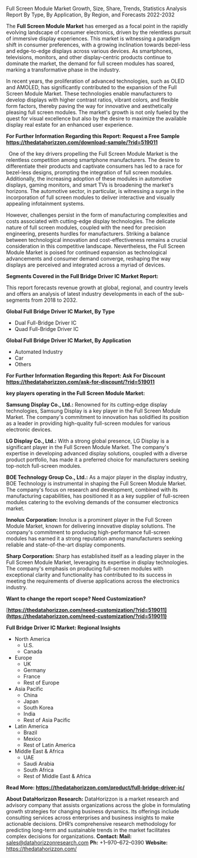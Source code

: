 ﻿Full Screen Module Market Growth, Size, Share, Trends, Statistics Analysis Report By Type, By Application, By Region, and Forecasts 2022-2032

The **Full Screen Module Market** has emerged as a focal point in the rapidly evolving landscape of consumer electronics, driven by the relentless pursuit of immersive display experiences. This market is witnessing a paradigm shift in consumer preferences, with a growing inclination towards bezel-less and edge-to-edge displays across various devices. As smartphones, televisions, monitors, and other display-centric products continue to dominate the market, the demand for full screen modules has soared, marking a transformative phase in the industry.

In recent years, the proliferation of advanced technologies, such as OLED and AMOLED, has significantly contributed to the expansion of the Full Screen Module Market. These technologies enable manufacturers to develop displays with higher contrast ratios, vibrant colors, and flexible form factors, thereby paving the way for innovative and aesthetically pleasing full screen modules. The market's growth is not only fueled by the quest for visual excellence but also by the desire to maximize the available display real estate for an enhanced user experience.

**For Further Information Regarding this Report: Request a Free Sample <https://thedatahorizzon.com/download-sample/?rid=519011>** 

` `One of the key drivers propelling the Full Screen Module Market is the relentless competition among smartphone manufacturers. The desire to differentiate their products and captivate consumers has led to a race for bezel-less designs, prompting the integration of full screen modules. Additionally, the increasing adoption of these modules in automotive displays, gaming monitors, and smart TVs is broadening the market's horizons. The automotive sector, in particular, is witnessing a surge in the incorporation of full screen modules to deliver interactive and visually appealing infotainment systems.

However, challenges persist in the form of manufacturing complexities and costs associated with cutting-edge display technologies. The delicate nature of full screen modules, coupled with the need for precision engineering, presents hurdles for manufacturers. Striking a balance between technological innovation and cost-effectiveness remains a crucial consideration in this competitive landscape. Nevertheless, the Full Screen Module Market is poised for continued expansion as technological advancements and consumer demand converge, reshaping the way displays are perceived and integrated across a myriad of devices.

**Segments Covered in the Full Bridge Driver IC Market Report:**

This report forecasts revenue growth at global, regional, and country levels and offers an analysis of latest industry developments in each of the sub-segments from 2018 to 2032.

**Global Full Bridge Driver IC Market, By Type**

- Dual Full-Bridge Driver IC
- Quad Full-Bridge Driver IC

**Global Full Bridge Driver IC Market, By Application**

- Automated Industry
- Car
- Others

**For Further Information Regarding this Report: Ask For Discount <https://thedatahorizzon.com/ask-for-discount/?rid=519011>** 

**key players operating in the Full Screen Module Market:**

**Samsung Display Co., Ltd.:** Renowned for its cutting-edge display technologies, Samsung Display is a key player in the Full Screen Module Market. The company's commitment to innovation has solidified its position as a leader in providing high-quality full-screen modules for various electronic devices.

**LG Display Co., Ltd.:** With a strong global presence, LG Display is a significant player in the Full Screen Module Market. The company's expertise in developing advanced display solutions, coupled with a diverse product portfolio, has made it a preferred choice for manufacturers seeking top-notch full-screen modules.

**BOE Technology Group Co., Ltd.:** As a major player in the display industry, BOE Technology is instrumental in shaping the Full Screen Module Market. The company's focus on research and development, combined with its manufacturing capabilities, has positioned it as a key supplier of full-screen modules catering to the evolving demands of the consumer electronics market.

**Innolux Corporation:** Innolux is a prominent player in the Full Screen Module Market, known for delivering innovative display solutions. The company's commitment to producing high-performance full-screen modules has earned it a strong reputation among manufacturers seeking reliable and state-of-the-art display components.

**Sharp Corporation:** Sharp has established itself as a leading player in the Full Screen Module Market, leveraging its expertise in display technologies. The company's emphasis on producing full-screen modules with exceptional clarity and functionality has contributed to its success in meeting the requirements of diverse applications across the electronics industry.

**Want to change the report scope? Need Customization?**

[**https://thedatahorizzon.com/need-customization/?rid=519011](https://thedatahorizzon.com/need-customization/?rid=519011)** 

**Full Bridge Driver IC Market: Regional Insights**

- North America
  - U.S.
  - Canada
- Europe
  - UK
  - Germany
  - France
  - Rest of Europe
- Asia Pacific
  - China
  - Japan
  - South Korea
  - India
  - Rest of Asia Pacific
- Latin America
  - Brazil
  - Mexico
  - Rest of Latin America
- Middle East & Africa
  - UAE
  - Saudi Arabia
  - South Africa
  - Rest of Middle East & Africa

**Read More: <https://thedatahorizzon.com/product/full-bridge-driver-ic/>** 

**About DataHorizzon Research:**DataHorizzon is a market research and advisory company that assists organizations across the globe in formulating growth strategies for changing business dynamics. Its offerings include consulting services across enterprises and business insights to make actionable decisions. DHR’s comprehensive research methodology for predicting long-term and sustainable trends in the market facilitates complex decisions for organizations.**Contact:Mail:** <sales@datahorizzonresearch.com> **Ph:** +1–970–672–0390**Website:** <https://thedatahorizzon.com/> 

